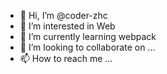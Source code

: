 - 👋 Hi, I’m @coder-zhc
- 👀 I’m interested in Web
- 🌱 I’m currently learning webpack
- 💞️ I’m looking to collaborate on ...
- 📫 How to reach me ...

<!---
coder-zhc/coder-zhc is a ✨ special ✨ repository because its `README.md` (this file) appears on your GitHub profile.
You can click the Preview link to take a look at your changes.
--->
